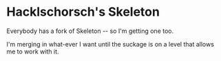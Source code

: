 Hacklschorsch's Skeleton
========================

Everybody has a fork of Skeleton -- so I'm getting one too.

I'm merging in what-ever I want until the suckage is on a level that allows me to work with it.

